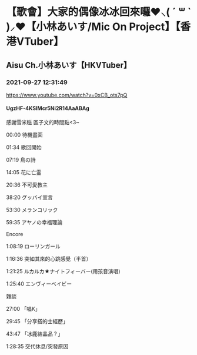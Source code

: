 # 【歌會】大家的偶像冰冰回來囉❤⸜( ´ ꒳ ` )⸝❤【小林あいす/Mic On Project】【香港VTuber】

## Aisu Ch.小林あいす【HKVTuber】

### 2021-09-27 12:31:49

https://www.youtube.com/watch?v=0xCB_ots7pQ

#### UgzHF-4KSIMcr5Ni2R14AaABAg

感謝雪米糍 區子文的時間點<3~



00:00 待機畫面

01:34 歌回開始



07:19 鳥の詩

14:05 花に亡霊

20:36 不可愛教主

38:20 グッバイ宣言

53:30 メランコリック

59:35 アヤノの幸福理論



Encore

1:08:19 ローリンガール

1:16:36 突如其來的心跳感覺（半首）

1:21:25 ルカルカ★ナイトフィーバー(用孩音演唱)

1:25:40 エンヴィーベイビー



雜談



27:00 「唱K」

29:45 「分享搭的士經歷」

43:47 「冰鹿結晶品？」

1:28:35 交代休息/突發原因

